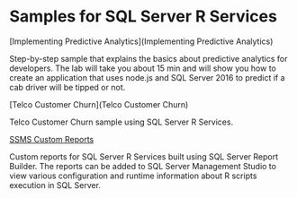 # Samples for SQL Server R Services

[Implementing Predictive Analytics](Implementing Predictive Analytics)

Step-by-step sample that explains the basics about predictive analytics for developers. The lab will take you about 15 min and will show you how to create an application that uses node.js and SQL Server 2016 to predict if a cab driver will be tipped or not. 

[Telco Customer Churn](Telco Customer Churn)

Telco Customer Churn sample using SQL Server R Services.

[SSMS Custom Reports](SSMS-Custom-Reports)

Custom reports for SQL Server R Services built using SQL Server Report Builder. The reports can be added to SQL Server Management Studio to view various configuration and runtime information about R scripts execution in SQL Server.

